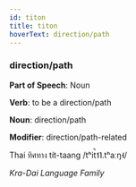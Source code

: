 ```yaml
---
id: titon
title: titon
hoverText: direction/path
---
```


### direction/path

**Part of Speech**: Noun

**Verb**: to be a direction/path

**Noun**: direction/path

**Modifier**: direction/path-related

Thai ทิศทาง tít-taang /tʰit̚˦˥.tʰaːŋ˧/

*Kra-Dai Language Family*